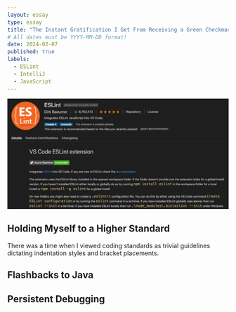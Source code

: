 ```yaml
---
layout: essay
type: essay
title: "The Instant Gratification I Get From Receiving a Green Checkmark"
# All dates must be YYYY-MM-DD format!
date: 2024-02-07
published: true
labels:
  - ESLint
  - IntelliJ
  - JavaScript
---
```

<p align="center">
  <img src="../img/green-checkmark.png" />
</p>

## Holding Myself to a Higher Standard

  There was a time when I viewed coding standards as trivial guidelines dictating indentation styles and bracket placements.

## Flashbacks to Java



## Persistent Debugging


